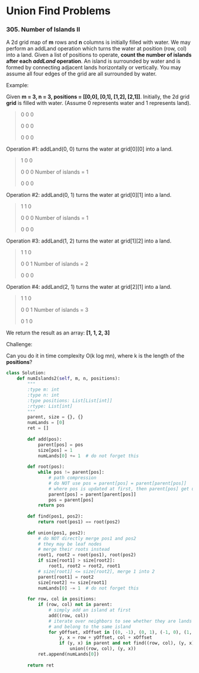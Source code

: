 # Union Find Problems

### 305. Number of Islands II

A 2d grid map of **m** rows and **n** columns is initially filled with water. We may perform an addLand operation which turns the water at position (row, col) into a land. Given a list of positions to operate, **count the number of islands after each *addLand* operation**. An island is surrounded by water and is formed by connecting adjacent lands horizontally or vertically. You may assume all four edges of the grid are all surrounded by water.

Example:

Given **m = 3, n = 3, positions = [[0,0], [0,1], [1,2], [2,1]]**.
Initially, the 2d grid **grid** is filled with water. (Assume 0 represents water and 1 represents land).

> 0 0 0
>
> 0 0 0
>
> 0 0 0

Operation #1: addLand(0, 0) turns the water at grid[0][0] into a land.

> 1 0 0
>
> 0 0 0   Number of islands = 1
>
> 0 0 0

Operation #2: addLand(0, 1) turns the water at grid[0][1] into a land.

> 1 1 0
>
> 0 0 0   Number of islands = 1
>
> 0 0 0

Operation #3: addLand(1, 2) turns the water at grid[1][2] into a land.

> 1 1 0
>
> 0 0 1   Number of islands = 2
>
> 0 0 0

Operation #4: addLand(2, 1) turns the water at grid[2][1] into a land.

> 1 1 0
>
> 0 0 1   Number of islands = 3
>
> 0 1 0

We return the result as an array: **[1, 1, 2, 3]**

Challenge:

Can you do it in time complexity O(k log mn), where k is the length of the **positions**?

```python
class Solution:
    def numIslands2(self, m, n, positions):
        """
        :type m: int
        :type n: int
        :type positions: List[List[int]]
        :rtype: List[int]
        """
        parent, size = {}, {}
        numLands = [0]
        ret = []
        
        def add(pos):
            parent[pos] = pos
            size[pos] = 1
            numLands[0] += 1  # do not forget this
        
        def root(pos):
            while pos != parent[pos]:
                # path compression
                # do NOT use pos = parent[pos] = parent[parent[pos]]
                # where pos is updated at first, then parent[pos] get updated
                parent[pos] = parent[parent[pos]]
                pos = parent[pos]
            return pos
        
        def find(pos1, pos2):
            return root(pos1) == root(pos2)
        
        def union(pos1, pos2):
            # do NOT directly merge pos1 and pos2
            # they may be leaf nodes
            # merge their roots instead
            root1, root2 = root(pos1), root(pos2)
            if size[root1] > size[root2]:
                root1, root2 = root2, root1
            # size[root1] <= size[root2], merge 1 into 2
            parent[root1] = root2
            size[root2] += size[root1]
            numLands[0] -= 1  # do not forget this
        
        for row, col in positions:
            if (row, col) not in parent:
                # simply add an island at first
                add((row, col))
                # iterate over neighbors to see whether they are lands
                # and belong to the same island
                for yOffset, xOffset in [(0, -1), (0, 1), (-1, 0), (1, 0)]:
                    y, x = row + yOffset, col + xOffset
                    if (y, x) in parent and not find((row, col), (y, x)):
                        union((row, col), (y, x))
            ret.append(numLands[0])
            
        return ret
```